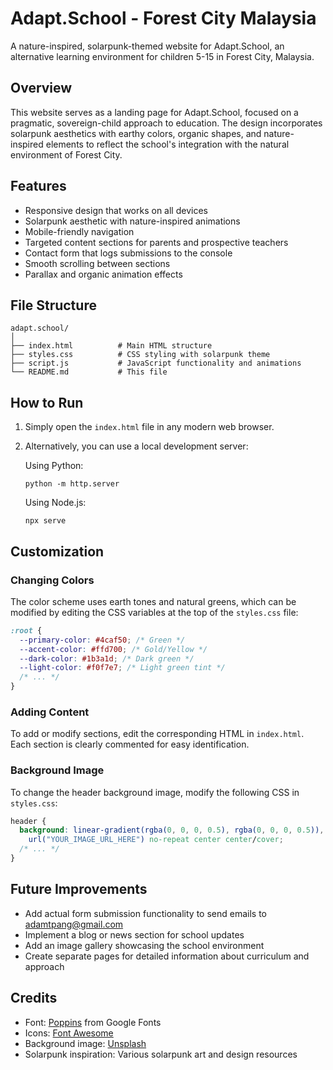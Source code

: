 # Adapt.School - Forest City Malaysia

A nature-inspired, solarpunk-themed website for Adapt.School, an alternative learning environment for children 5-15 in Forest City, Malaysia.

## Overview

This website serves as a landing page for Adapt.School, focused on a pragmatic, sovereign-child approach to education. The design incorporates solarpunk aesthetics with earthy colors, organic shapes, and nature-inspired elements to reflect the school's integration with the natural environment of Forest City.

## Features

- Responsive design that works on all devices
- Solarpunk aesthetic with nature-inspired animations
- Mobile-friendly navigation
- Targeted content sections for parents and prospective teachers
- Contact form that logs submissions to the console
- Smooth scrolling between sections
- Parallax and organic animation effects

## File Structure

```
adapt.school/
│
├── index.html          # Main HTML structure
├── styles.css          # CSS styling with solarpunk theme
├── script.js           # JavaScript functionality and animations
└── README.md           # This file
```

## How to Run

1. Simply open the `index.html` file in any modern web browser.
2. Alternatively, you can use a local development server:

   Using Python:

   ```
   python -m http.server
   ```

   Using Node.js:

   ```
   npx serve
   ```

## Customization

### Changing Colors

The color scheme uses earth tones and natural greens, which can be modified by editing the CSS variables at the top of the `styles.css` file:

```css
:root {
  --primary-color: #4caf50; /* Green */
  --accent-color: #ffd700; /* Gold/Yellow */
  --dark-color: #1b3a1d; /* Dark green */
  --light-color: #f0f7e7; /* Light green tint */
  /* ... */
}
```

### Adding Content

To add or modify sections, edit the corresponding HTML in `index.html`. Each section is clearly commented for easy identification.

### Background Image

To change the header background image, modify the following CSS in `styles.css`:

```css
header {
  background: linear-gradient(rgba(0, 0, 0, 0.5), rgba(0, 0, 0, 0.5)),
    url("YOUR_IMAGE_URL_HERE") no-repeat center center/cover;
  /* ... */
}
```

## Future Improvements

- Add actual form submission functionality to send emails to adamtpang@gmail.com
- Implement a blog or news section for school updates
- Add an image gallery showcasing the school environment
- Create separate pages for detailed information about curriculum and approach

## Credits

- Font: [Poppins](https://fonts.google.com/specimen/Poppins) from Google Fonts
- Icons: [Font Awesome](https://fontawesome.com/)
- Background image: [Unsplash](https://unsplash.com/)
- Solarpunk inspiration: Various solarpunk art and design resources
